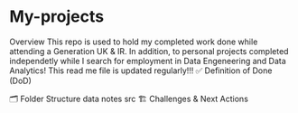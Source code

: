 # My-projects
Overview
This repo is used to hold my completed work done while attending a Generation UK & IR. In addition, to personal projects completed independetly while I search for employment in Data Engeneering and Data Analytics!
This read me file is updated regularly!!!
✅ Definition of Done (DoD)



🗂️ Folder Structure
data
notes
src
🏗️ Challenges & Next Actions
